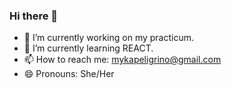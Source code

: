 ### Hi there 👋

- 🔭 I’m currently working on my practicum.
- 🌱 I’m currently learning REACT.
- 📫 How to reach me: mykapeligrino@gmail.com
- 😄 Pronouns: She/Her
